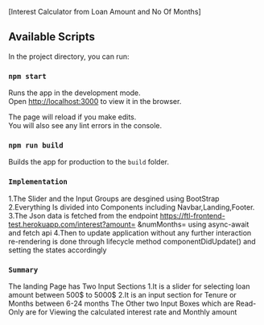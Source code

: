 [Interest Calculator from Loan Amount and No Of Months]

## Available Scripts

In the project directory, you can run:

### `npm start`

Runs the app in the development mode.<br>
Open [http://localhost:3000](http://localhost:3000) to view it in the browser.

The page will reload if you make edits.<br>
You will also see any lint errors in the console.

### `npm run build`

Builds the app for production to the `build` folder.<br>

### `Implementation`
1.The Slider and the Input Groups are desgined using BootStrap
2.Everything Is divided into Components including Navbar,Landing,Footer.
3.The Json data is fetched from the endpoint https://ftl-frontend-test.herokuapp.com/interest?amount=<amount>
      &numMonths=<noMonths> using async-await and fetch api
4.Then to update application without any further interaction re-rendering is done through lifecycle method componentDidUpdate() and setting the states accordingly


### `Summary`
The landing Page has Two Input Sections 
1.It is a slider for selecting loan amount between 500$ to 5000$ 
2.It is an input section for Tenure or Months between 6-24 months
The Other two Input Boxes which are Read-Only are for Viewing the calculated interest rate and Monthly amount

